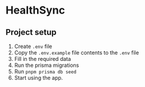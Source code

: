 # HealthSync

## Project setup

1. Create `.env` file
2. Copy the `.env.example` file contents to the `.env` file
3. Fill in the required data
4. Run the prisma migrations
5. Run `pnpm prisma db seed`
6. Start using the app.